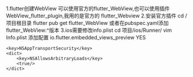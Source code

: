 1.flutter创建WebView
  可以使用官方的flutter_WebView,也可以使用插件WebView_flutter_plugin,我用的是官方的
  flutter_Webview
2.安装官方插件
  cd /项目根目录
  flutter pub get flutter_WebView
  或者在pubspec.yaml添加 flutter_WebView:^版本
3.ios需要修改info.plist
 cd 项目/ios/Runner/
 vim Info.plist 添加配置
    <key>io.flutter.embedded_views_preview</key>
    <string>YES</string>

    <key>NSAppTransportSecurity</key>
    <dict>
        <key>NSAllowsArbitraryLoads</key>
        <true/>
    </dict>

  